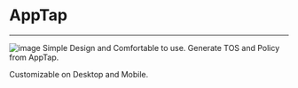 # AppTap
<hr>

![image](https://user-images.githubusercontent.com/76860203/131157832-bf80219e-5a4a-4acb-a754-2e367d82953a.png)
Simple Design and Comfortable to use. Generate TOS and Policy from AppTap. 

Customizable on Desktop and Mobile.

